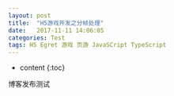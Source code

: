 ```yaml
---
layout: post
title:  "H5游戏开发之分帧处理"
date:   2017-11-11 14:06:05
categories: Test
tags: H5 Egret 游戏 页游 JavaSCript TypeScript
---
```


* content
{:toc}

博客发布测试